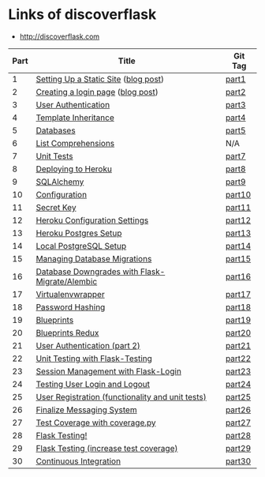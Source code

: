 # Links of discoverflask

- http://discoverflask.com


| Part | Title                                                                                                                                                              | Git Tag                                                            |
|------|--------------------------------------------------------------------------------------------------------------------------------------------------------------------|--------------------------------------------------------------------|
| 1    | [Setting Up a Static Site](http://youtu.be/WfpFUmV1d0w) ([blog post](http://www.realpython.com/blog/python/introduction-to-flask-part-1-setting-up-a-static-site)) | [part1](https://github.com/realpython/discover-flask/tree/part1)   |
| 2    | [Creating a login page](http://youtu.be/bLA6eBGN-_0) ([blog post](http://www.realpython.com/blog/python/introduction-to-flask-part-2-creating-a-login-page))       | [part2](https://github.com/realpython/discover-flask/tree/part2)   |
| 3    | [User Authentication](http://youtu.be/BnBjhmspw4c)                                                                                                                 | [part3](https://github.com/realpython/discover-flask/tree/part3)   |
| 4    | [Template Inheritance](http://youtu.be/hNzruwVPtCE)                                                                                                                | [part4](https://github.com/realpython/discover-flask/tree/part4)   |
| 5    | [Databases](http://youtu.be/_vrAjAHhUsA)                                                                                                                           | [part5](https://github.com/realpython/discover-flask/tree/part5)   |
| 6    | [List Comprehensions](http://youtu.be/WqmqNC8Teeo)                                                                                                                 | N/A                                                                |
| 7    | [Unit Tests](http://youtu.be/1aHNs1aEATg)                                                                                                                          | [part7](https://github.com/realpython/discover-flask/tree/part7)   |
| 8    | [Deploying to Heroku](http://youtu.be/L9uD74nHvFY)                                                                                                                 | [part8](https://github.com/realpython/discover-flask/tree/part8)   |
| 9    | [SQLAlchemy](https://www.youtube.com/watch?v=kuyrL6krkwA)                                                                                                          | [part9](https://github.com/realpython/discover-flask/tree/part9)   |
| 10   | [Configuration](https://www.youtube.com/watch?v=4Eww3wVZK2I)                                                                                                       | [part10](https://github.com/realpython/discover-flask/tree/part10) |
| 11   | [Secret Key](http://youtu.be/tqu9y4iqKVI)                                                                                                                          | [part11](https://github.com/realpython/discover-flask/tree/part11) |
| 12   | [Heroku Configuration Settings](http://youtu.be/Y-ONxFkAUJc)                                                                                                       | [part12](https://github.com/realpython/discover-flask/tree/part12) |
| 13   | [Heroku Postgres Setup](https://www.youtube.com/watch?v=FD0p-opdyoE)                                                                                               | [part13](https://github.com/realpython/discover-flask/tree/part13) |
| 14   | [Local PostgreSQL Setup](https://www.youtube.com/watch?v=Up3p20rgWCw)                                                                                              | [part14](https://github.com/realpython/discover-flask/tree/part14) |
| 15   | [Managing Database Migrations](http://youtu.be/YJibNSI-iaE)                                                                                                        | [part15](https://github.com/realpython/discover-flask/tree/part15) |
| 16   | [Database Downgrades with Flask-Migrate/Alembic](http://youtu.be/5UT1binVuYc)                                                                                      | [part16](https://github.com/realpython/discover-flask/tree/part16) |
| 17   | [Virtualenvwrapper](http://youtu.be/thHNYVrY0lU)                                                                                                                   | [part17](https://github.com/realpython/discover-flask/tree/part17) |
| 18   | [Password Hashing](http://youtu.be/LTJH5Mdgn4w)                                                                                                                    | [part18](https://github.com/realpython/discover-flask/tree/part18) |
| 19   | [Blueprints](http://youtu.be/AeI_rBeZmwg)                                                                                                                          | [part19](https://github.com/realpython/discover-flask/tree/part19) |
| 20   | [Blueprints Redux](http://youtu.be/TwNp1UagE9U)                                                                                                                    | [part20](https://github.com/realpython/discover-flask/tree/part20) |
| 21   | [User Authentication (part 2)](http://youtu.be/_pzMDIi5BuI)                                                                                                        | [part21](https://github.com/realpython/discover-flask/tree/part21) |
| 22   | [Unit Testing with Flask-Testing](http://youtu.be/WDh_VQ41kYI)                                                                                                     | [part22](https://github.com/realpython/discover-flask/tree/part22) |
| 23   | [Session Management with Flask-Login](http://youtu.be/rJGMOOSnHL0)                                                                                                 | [part23](https://github.com/realpython/discover-flask/tree/part23) |
| 24   | [Testing User Login and Logout](https://www.youtube.com/watch?v=v0fp1O7zCUY)                                                                                       | [part24](https://github.com/realpython/discover-flask/tree/part24) |
| 25   | [User Registration (functionality and unit tests)](http://youtu.be/kt4PEa5tsVw)                                                                                    | [part25](https://github.com/realpython/discover-flask/tree/part25) |
| 26   | [Finalize Messaging System](http://youtu.be/WnT188ePHg4)                                                                                                           | [part26](https://github.com/realpython/discover-flask/tree/part26) |
| 27   | [Test Coverage with coverage.py](http://youtu.be/7Aqcn0-uAr0)                                                                                                      | [part27](https://github.com/realpython/discover-flask/tree/part27) |
| 28   | [Flask Testing!](http://youtu.be/YO2k80aDJj8)                                                                                                                      | [part28](https://github.com/realpython/discover-flask/tree/part28) |
| 29   | [Flask Testing (increase test coverage)](http://youtu.be/ASNNTb6o3pU)                                                                                              | [part29](https://github.com/realpython/discover-flask/tree/part29) |
| 30   | [Continuous Integration](http://youtu.be/qAe6v_6SMA8)                                                                                                              | [part30](https://github.com/realpython/discover-flask/tree/part30) |
